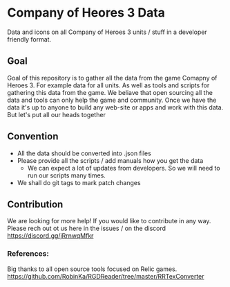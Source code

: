 # Company of Heores 3 Data
Data and icons on all Company of Heroes 3 units / stuff in a developer friendly format.

## Goal 
Goal of this repository is to gather all the data from the game Comapny of Heroes 3. For example data for all units. As well as tools and scripts for gathering this data from the game. We beliave that open sourcing all the data and tools can only help the game and community.
Once we have the data it's up to anyone to build any web-site or apps and work with this data. But let's put all our heads together 

## Convention
- All the data should be converted into .json files
- Please provide all the scripts / add manuals how you get the data
   - We can expect a lot of updates from developers. So we will need to run our scripts many times.
- We shall do git tags to mark patch changes 

## Contribution 
We are looking for more help! If you would like to contribute in any way. Please rech out ot us here in the issues / on the discord https://discord.gg/jRrnwqMfkr


### References:
Big thanks to all open source tools focused on Relic games.
https://github.com/RobinKa/RGDReader/tree/master/RRTexConverter
